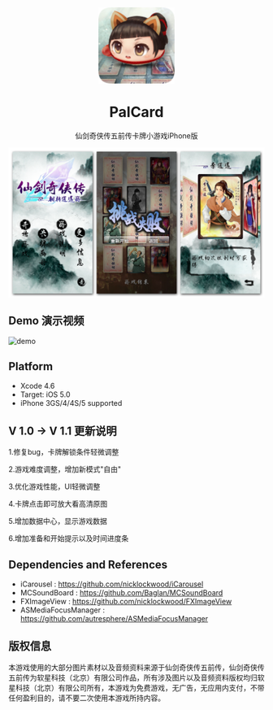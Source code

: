 <p align="center">
  <img width="150" align="center" src="icon114-rounded.png">
</p>
<h1 align="center">
  PalCard
</h1>
<p align="center">
  仙剑奇侠传五前传卡牌小游戏iPhone版
</p>
<p align="center">
  <img align="center" src="ScreenShots/hero.PNG">
</p>

## Demo 演示视频

![demo](ScreenShots/demo.gif?raw=true)

## Platform

* Xcode 4.6
* Target: iOS 5.0
* iPhone 3GS/4/4S/5 supported

## V 1.0 -> V 1.1 更新说明

1.修复bug，卡牌解锁条件轻微调整

2.游戏难度调整，增加新模式"自由"

3.优化游戏性能，UI轻微调整

4.卡牌点击即可放大看高清原图

5.增加数据中心，显示游戏数据

6.增加准备和开始提示以及时间进度条

## Dependencies and References

* iCarousel : https://github.com/nicklockwood/iCarousel
* MCSoundBoard : https://github.com/Baglan/MCSoundBoard
* FXImageView : https://github.com/nicklockwood/FXImageView
* ASMediaFocusManager : https://github.com/autresphere/ASMediaFocusManager

## 版权信息

本游戏使用的大部分图片素材以及音频资料来源于仙剑奇侠传五前传，仙剑奇侠传五前传为软星科技（北京）有限公司作品，所有涉及图片以及音频资料版权均归软星科技（北京）有限公司所有，本游戏为免费游戏，无广告，无应用内支付，不带任何盈利目的，请不要二次使用本游戏所持内容。


